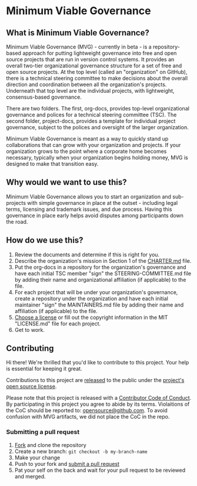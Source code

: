 # Minimum Viable Governance

## What is Minimum Viable Governance?

Minimum Viable Governance (MVG) - currently in beta - is a repository-based approach for putting lightweight governance into free and open source projects that are run in version control systems. It provides an overall two-tier organizational governance structure for a set of free and open source projects. At the top level (called an "organization" on GitHub), there is a technical steering committee to make decisions about the overall direction and coordination between all the organization's projects. Underneath that top level are the individual projects, with lightweight, consensus-based governance.

There are two folders. The first, org-docs, provides top-level organizational governance and polices for a technical steering committee (TSC). The second folder, project-docs, provides a template for individual project governance, subject to the polices and oversight of the larger organization.

Minimum Viable Governance is meant as a way to quickly stand up collaborations that can grow with your organization and projects. If your organization grows to the point where a corporate home becomes necessary, typically when your organization begins holding money, MVG is designed to make that transition easy.

## Why would we want to use this?

Minimum Viable Governance allows you to start an organization and sub-projects with simple governance in place at the outset - including legal terms, licensing and trademark issues, and due process. Having this governance in place early helps avoid disputes among participants down the road.

## How do we use this?

1. Review the documents and determine if this is right for you.
2. Describe the organization's mission in Section 1 of the [CHARTER.md](https://github.com/github/MVG/blob/main/org-docs/CHARTER.md) file.
3. Put the org-docs in a repository for the organization's governance and have each initial TSC member "sign" the STEERING-COMMITTEE.md file by adding their name and organizational affiliation (if applicable) to the file.
4. For each project that will be under your organization's governance, create a repository under the organization and have each initial maintainer "sign" the MAINTAINERS.md file by adding their name and affiliation (if applicable) to the file.
5. [Choose a license](https://choosealicense.com/) or fill out the copyright information in the MIT "LICENSE.md" file for each project.
6. Get to work.

## Contributing

Hi there! We're thrilled that you'd like to contribute to this project. Your help is essential for keeping it great.

Contributions to this project are [released](https://help.github.com/articles/github-terms-of-service/#6-contributions-under-repository-license) to the public under the [project's open source license](LICENSE.md).

Please note that this project is released with a [Contributor Code of Conduct](https://raw.githubusercontent.com/EthicalSource/contributor_covenant/release/content/version/2/0/code_of_conduct.md). By participating in this project you agree to abide by its terms. Violaitions of the CoC should be reported to: opensource@github.com. To avoid confusion with MVG artifacts, we did not place the CoC in the repo.

### Submitting a pull request

1. [Fork](https://github.com/github/MVG/fork) and clone the repository
2. Create a new branch: `git checkout -b my-branch-name`
3. Make your change
4. Push to your fork and [submit a pull request](https://github.com/github/MVG/compare)
5. Pat your self on the back and wait for your pull request to be reviewed and merged.
